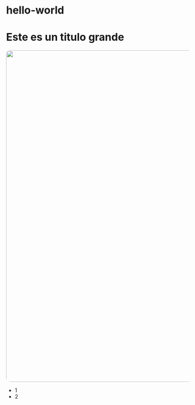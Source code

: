 # hello-world


<h1>Este es un titulo grande</h1>

<style>

  .imagen {
    border-radius:4px;
  }
</style>

<img class="imagen" src="https://i.pinimg.com/originals/a7/fd/4b/a7fd4bb44d5ce2a9f1270d66fd875b16.jpg" style="border-radius:10px;" width=900px>

<ul>
  <li>1</li>
  <li>2</li>
</ul>
